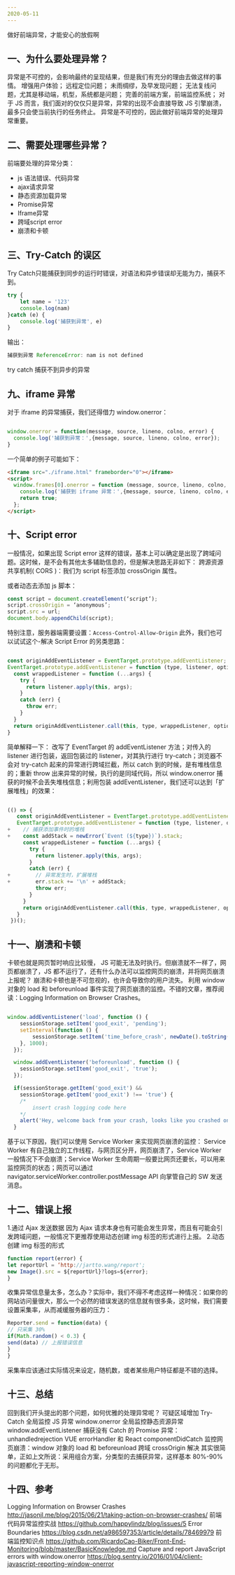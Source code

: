 ```yaml
---
2020-05-11
---
```


做好前端异常，才能安心的放假啊

## 一、为什么要处理异常？
异常是不可控的，会影响最终的呈现结果，但是我们有充分的理由去做这样的事情。
增强用户体验；
远程定位问题；
未雨绸缪，及早发现问题；
无法复线问题，尤其是移动端，机型，系统都是问题；
完善的前端方案，前端监控系统；
对于 JS 而言，我们面对的仅仅只是异常，异常的出现不会直接导致 JS 引擎崩溃，最多只会使当前执行的任务终止。
异常是不可控的，因此做好前端异常的处理异常重要。

## 二、需要处理哪些异常？
前端要处理的异常分类：
- js 语法错误、代码异常
- ajax请求异常
- 静态资源加载异常
- Promise异常
- Iframe异常
- 跨域script error
- 崩溃和卡顿

## 三、Try-Catch 的误区

Try Catch只能捕获到同步的运行时错误，对语法和异步错误却无能为力，捕获不到。

```Javascript
try {
    let name = '123'
    console.log(nam)
}catch (e) {
    console.log('捕获到异常', e)
}
```
输出：

```Javascript
捕获到异常 ReferenceError: nam is not defined
```
try catch 捕获不到异步的异常

## 九、iframe 异常
对于 iframe 的异常捕获，我们还得借力 window.onerror：

```Javascript

window.onerror = function(message, source, lineno, colno, error) {
  console.log('捕获到异常：',{message, source, lineno, colno, error});
}
```
一个简单的例子可能如下：

```Html
<iframe src="./iframe.html" frameborder="0"></iframe>
<script>
  window.frames[0].onerror = function (message, source, lineno, colno, error) {
    console.log('捕获到 iframe 异常：',{message, source, lineno, colno, error});
    return true;
  };
</script>
```
## 十、Script error
一般情况，如果出现 Script error 这样的错误，基本上可以确定是出现了跨域问题。这时候，是不会有其他太多辅助信息的，但是解决思路无非如下：
跨源资源共享机制( CORS )：我们为 script 标签添加 crossOrigin 属性。

或者动态去添加 js 脚本：
```js
const script = document.createElement(‘script’);
script.crossOrigin = ‘anonymous’;
script.src = url;
document.body.appendChild(script);
```
特别注意，服务器端需要设置：`Access-Control-Allow-Origin`
此外，我们也可以试试这个-解决 Script Error 的另类思路：

```Javascript

const originAddEventListener = EventTarget.prototype.addEventListener;
EventTarget.prototype.addEventListener = function (type, listener, options) {
  const wrappedListener = function (...args) {
    try {
      return listener.apply(this, args);
    }
    catch (err) {
      throw err;
    }
  }
  return originAddEventListener.call(this, type, wrappedListener, options);
}
```
简单解释一下：
改写了 EventTarget 的 addEventListener 方法；对传入的 listener 进行包装，返回包装过的 listener，对其执行进行 try-catch；浏览器不会对 try-catch 起来的异常进行跨域拦截，所以 catch 到的时候，是有堆栈信息的；重新 throw 出来异常的时候，执行的是同域代码，所以 window.onerror 捕获的时候不会丢失堆栈信息；利用包装 addEventListener，我们还可以达到「扩展堆栈」的效果：

```Javascript

(() => {
   const originAddEventListener = EventTarget.prototype.addEventListener;
   EventTarget.prototype.addEventListener = function (type, listener, options) {
+    // 捕获添加事件时的堆栈
+    const addStack = newError(`Event (${type})`).stack;
     const wrappedListener = function (...args) {
       try {
         return listener.apply(this, args);
       }
       catch (err) {
+        // 异常发生时，扩展堆栈
+        err.stack += '\n' + addStack;
         throw err;
       }
     }
     return originAddEventListener.call(this, type, wrappedListener, options);
   }
 })();
 ```
## 十一、崩溃和卡顿
卡顿也就是网页暂时响应比较慢， JS 可能无法及时执行。但崩溃就不一样了，网页都崩溃了，JS 都不运行了，还有什么办法可以监控网页的崩溃，并将网页崩溃上报呢？
崩溃和卡顿也是不可忽视的，也许会导致你的用户流失。
利用 window 对象的 load 和 beforeunload 事件实现了网页崩溃的监控。不错的文章，推荐阅读：Logging Information on Browser Crashes。

```Javascript

window.addEventListener('load', function () {
    sessionStorage.setItem('good_exit', 'pending');
    setInterval(function () {
        sessionStorage.setItem('time_before_crash', newDate().toString());
    }, 1000);
  });

  window.addEventListener('beforeunload', function () {
    sessionStorage.setItem('good_exit', 'true');
  });

  if(sessionStorage.getItem('good_exit') &&
    sessionStorage.getItem('good_exit') !== 'true') {
    /*
        insert crash logging code here
    */
    alert('Hey, welcome back from your crash, looks like you crashed on: ' + sessionStorage.getItem('time_before_crash'));
  }
```
基于以下原因，我们可以使用 Service Worker 来实现网页崩溃的监控：
Service Worker 有自己独立的工作线程，与网页区分开，网页崩溃了，Service Worker 一般情况下不会崩溃；Service Worker 生命周期一般要比网页还要长，可以用来监控网页的状态；网页可以通过 navigator.serviceWorker.controller.postMessage API 向掌管自己的 SW 发送消息。

## 十二、错误上报
1.通过 Ajax 发送数据 因为 Ajax 请求本身也有可能会发生异常，而且有可能会引发跨域问题，一般情况下更推荐使用动态创建 img 标签的形式进行上报。
2.动态创建 img 标签的形式
```js
function report(error) {
let reportUrl = ‘http://jartto.wang/report';
new Image().src = ${reportUrl}?logs=${error};
}
```
收集异常信息量太多，怎么办？实际中，我们不得不考虑这样一种情况：如果你的网站访问量很大，那么一个必然的错误发送的信息就有很多条，这时候，我们需要设置采集率，从而减缓服务器的压力：
```js 
Reporter.send = function(data) {
// 只采集 30%
if(Math.random() < 0.3) {
send(data) // 上报错误信息
}
}
```
采集率应该通过实际情况来设定，随机数，或者某些用户特征都是不错的选择。

## 十三、总结
回到我们开头提出的那个问题，如何优雅的处理异常呢？
可疑区域增加 Try-Catch
全局监控 JS 异常 window.onerror
全局监控静态资源异常 window.addEventListener
捕获没有 Catch 的 Promise 异常：unhandledrejection
VUE errorHandler 和 React componentDidCatch
监控网页崩溃：window 对象的 load 和 beforeunload
跨域 crossOrigin 解决
其实很简单，正如上文所说：采用组合方案，分类型的去捕获异常，这样基本 80%-90% 的问题都化于无形。

## 十四、参考
Logging Information on Browser Crashes http://jasonjl.me/blog/2015/06/21/taking-action-on-browser-crashes/
前端代码异常监控实战 https://github.com/happylindz/blog/issues/5
Error Boundaries https://blog.csdn.net/a986597353/article/details/78469979
前端监控知识点 https://github.com/RicardoCao-Biker/Front-End-Monitoring/blob/master/BasicKnowledge.md
Capture and report JavaScript errors with window.onerror https://blog.sentry.io/2016/01/04/client-javascript-reporting-window-onerror

